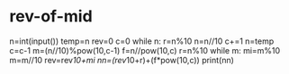 # rev-of-mid
n=int(input())
temp=n
rev=0
c=0
while n:
    r=n%10
    n=n//10
    c+=1
n=temp
c=c-1
m=(n//10)%pow(10,c-1)
f=n//pow(10,c)
r=n%10
while m:
    mi=m%10
    m=m//10
    rev=rev*10+mi
nn=(rev*10+r)+(f*pow(10,c))
print(nn)
